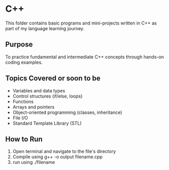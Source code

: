 # C++

This folder contains basic programs and mini-projects written in C++ as part of my language learning journey.

## Purpose
To practice fundamental and intermediate C++ concepts through hands-on coding examples.

## Topics Covered or soon to be
- Variables and data types
- Control structures (if/else, loops)
- Functions
- Arrays and pointers
- Object-oriented programming (classes, inheritance)
- File I/O
- Standard Template Library (STL)

## How to Run

1. Open terminal and navigate to the file's directory
2. Compile using g++ -o output filename.cpp
3. run using ./filename
